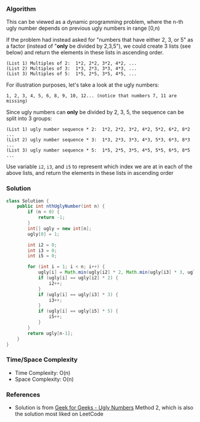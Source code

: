 ### Algorithm

This can be viewed as a dynamic programming problem, where the n-th ugly number depends on previous ugly numbers in range [0,n)

If the problem had instead asked for "numbers that have either 2, 3, or 5" as a factor (instead of "__only__ be divided by 2,3,5"), we could create 3 lists (see below) and return the elements in these lists in ascending order.

```
(List 1) Multiples of 2:  1*2, 2*2, 3*2, 4*2, ...
(List 2) Multiples of 3:  1*3, 2*3, 3*3, 4*3, ...
(List 3) Multiples of 5:  1*5, 2*5, 3*5, 4*5, ...
```

For illustration purposes, let's take a look at the ugly numbers:
```
1, 2, 3, 4, 5, 6, 8, 9, 10, 12... (notice that numbers 7, 11 are missing)
```

Since ugly numbers can __only__ be divided by 2, 3, 5, the sequence can be split into 3 groups:
```
(List 1) ugly number sequence * 2:  1*2, 2*2, 3*2, 4*2, 5*2, 6*2, 8*2 ...
(List 2) ugly number sequence * 3:  1*3, 2*3, 3*3, 4*3, 5*3, 6*3, 8*3 ...
(List 3) ugly number sequence * 5:  1*5, 2*5, 3*5, 4*5, 5*5, 6*5, 8*5 ...
```

Use variable `i2`, `i3`, and `i5` to represent which index we are at in each of the above lists, and return the elements in these lists in ascending order

### Solution

```java
class Solution {
    public int nthUglyNumber(int n) {
        if (n < 0) {
            return -1;
        }
        int[] ugly = new int[n];
        ugly[0] = 1;

        int i2 = 0;
        int i3 = 0;
        int i5 = 0;

        for (int i = 1; i < n; i++) {
            ugly[i] = Math.min(ugly[i2] * 2, Math.min(ugly[i3] * 3, ugly[i5] * 5));
            if (ugly[i] == ugly[i2] * 2) {
                i2++;
            }
            if (ugly[i] == ugly[i3] * 3) {
                i3++;
            }
            if (ugly[i] == ugly[i5] * 5) {
                i5++;
            }
        }
        return ugly[n-1];
    }
}
```

### Time/Space Complexity

-  Time Complexity: O(n)
- Space Complexity: O(n)

### References

- Solution is from [Geek for Geeks - Ugly Numbers](https://www.geeksforgeeks.org/ugly-numbers/) Method 2, which is also the solution most liked on LeetCode
